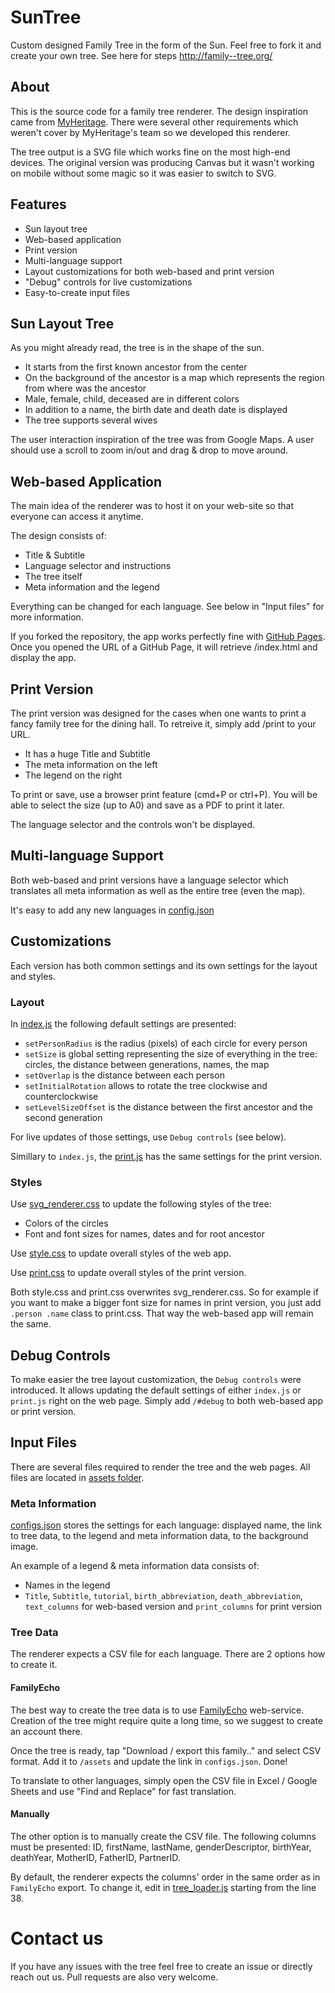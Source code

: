 # SunTree

Custom designed Family Tree in the form of the Sun. Feel free to fork it and create your own tree. See here for steps http://family--tree.org/

## About

This is the source code for a family tree renderer. The design inspiration came from [MyHeritage](https://blog.myheritage.com/2016/06/new-innovation-sun-charts/). There were several other requirements which weren't cover by MyHeritage's team so we developed this renderer. 

The tree output is a SVG file which works fine on the most high-end devices. The original version was producing Canvas but it wasn't working on mobile without some magic so it was easier to switch to SVG.

## Features

- Sun layout tree
- Web-based application
- Print version
- Multi-language support
- Layout customizations for both web-based and print version
- "Debug" controls for live customizations
- Easy-to-create input files

## Sun Layout Tree

As you might already read, the tree is in the shape of the sun.

- It starts from the first known ancestor from the center
- On the background of the ancestor is a map which represents the region from where was the ancestor
- Male, female, child, deceased are in different colors
- In addition to a name, the birth date and death date is displayed
- The tree supports several wives

The user interaction inspiration of the tree was from Google Maps. A user should use a scroll to zoom in/out and drag & drop to move around. 

## Web-based Application

The main idea of the renderer was to host it on your web-site so that everyone can access it anytime. 

The design consists of:

- Title & Subtitle
- Language selector and instructions
- The tree itself
- Meta information and the legend

Everything can be changed for each language. See below in "Input files" for more information.

If you forked the repository, the app works perfectly fine with [GitHub Pages](https://pages.github.com/). Once you opened the URL of a GitHub Page, it will retrieve /index.html and display the app.

## Print Version

The print version was designed for the cases when one wants to print a fancy family tree for the dining hall. To retreive it, simply add /print to your URL.

- It has a huge Title and Subtitle
- The meta information on the left
- The legend on the right

To print or save, use a browser print feature (cmd+P or ctrl+P). You will be able to select the size (up to A0) and save as a PDF to print it later.

The language selector and the controls won't be displayed.

## Multi-language Support

Both web-based and print versions have a language selector which translates all meta information as well as the entire tree (even the map).

It's easy to add any new languages in [config.json](https://github.com/aslushnikov/ftree/blob/master/src/assets/configs.json)

## Customizations

Each version has both common settings and its own settings for the layout and styles.

### Layout

In [index.js](https://github.com/aslushnikov/ftree/blob/master/src/index.js) the following default settings are presented:

- `setPersonRadius` is the radius (pixels) of each circle for every person
- `setSize` is global setting representing the size of everything in the tree: circles, the distance between generations, names, the map
- `setOverlap` is the distance between each person
- `setInitialRotation` allows to rotate the tree clockwise and counterclockwise
- `setLevelSizeOffset` is the distance between the first ancestor and the second generation

For live updates of those settings, use `Debug controls` (see below).

Simillary to `index.js`, the [print.js](https://github.com/aslushnikov/ftree/blob/master/src/print.js) has the same settings for the print version. 

### Styles

Use [svg_renderer.css](https://github.com/aslushnikov/ftree/blob/master/src/svg_renderer.css) to update the following styles of the tree:
- Colors of the circles
- Font and font sizes for names, dates and for root ancestor

Use [style.css](https://github.com/aslushnikov/ftree/blob/master/src/style.css) to update overall styles of the web app.

Use [print.css](https://github.com/aslushnikov/ftree/blob/master/src/print.css) to update overall styles of the print version. 

Both style.css and print.css overwrites svg_renderer.css. So for example if you want to make a bigger font size for names in print version, you just add `.person .name` class to print.css. That way the web-based app will remain the same.

## Debug Controls

To make easier the tree layout customization, the `Debug controls` were introduced. It allows updating the default settings of either `index.js` or `print.js` right on the web page. Simply add `/#debug` to both web-based app or print version.

## Input Files

There are several files required to render the tree and the web pages. All files are located in [assets folder](https://github.com/aslushnikov/ftree/tree/master/src/assets).

### Meta Information

[configs.json](https://github.com/aslushnikov/ftree/blob/master/src/assets/configs.json) stores the settings for each language: displayed name, the link to tree data, to the legend and meta information data, to the background image.

An example of a legend & meta information data consists of:
- Names in the legend
- `Title`, `Subtitle`, `tutorial`, `birth_abbreviation`, `death_abbreviation`, `text_columns` for web-based version and `print_columns` for print version

### Tree Data

The renderer expects a CSV file for each language. There are 2 options how to create it.

#### FamilyEcho

The best way to create the tree data is to use [FamilyEcho](https://familyecho.com) web-service. Creation of the tree might require quite a long time, so we suggest to create an account there.

Once the tree is ready, tap "Download / export this family.." and select CSV format. Add it to `/assets` and update the link in `configs.json`. Done!

To translate to other languages, simply open the CSV file in Excel / Google Sheets and use "Find and Replace" for fast translation.

#### Manually

The other option is to manually create the CSV file. The following columns must be presented: ID, firstName, lastName, genderDescriptor, birthYear, deathYear, MotherID, FatherID, PartnerID. 

By default, the renderer expects the columns' order in the same order as in `FamilyEcho` export. To change it, edit in [tree_loader.js](https://github.com/sedrakk/kalashyan-family-tree/blob/master/src/tree_loader.js) starting from the line 38.

# Contact us

If you have any issues with the tree feel free to create an issue or directly reach out us. Pull requests are also very welcome. 

